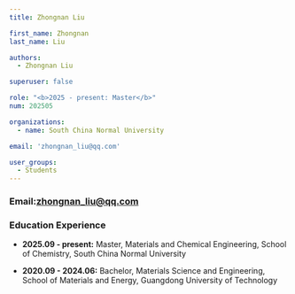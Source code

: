 ```yaml
---
title: Zhongnan Liu

first_name: Zhongnan
last_name: Liu

authors:
  - Zhongnan Liu

superuser: false

role: "<b>2025 - present: Master</b>"
num: 202505

organizations:
  - name: South China Normal University

email: 'zhongnan_liu@qq.com'

user_groups:
  - Students
---
```

### Email:<zhongnan_liu@qq.com>

### Education Experience

- **2025.09 - present:** Master, Materials and Chemical Engineering, School of Chemistry, South China Normal University

- **2020.09 - 2024.06:** Bachelor, Materials Science and Engineering, School of Materials and Energy, Guangdong University of Technology
